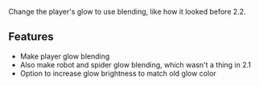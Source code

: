 Change the player's glow to use <c-38FCCB>b</c><c-38FCD8>l</c><c-38FCE5>e</c><c-38FCF3>n</c><c-38F9FC>d</c><c-38ECFC>i</c><c-38DFFC>n</c><c-38D2FC>g</c>, like how it looked before 2.2.

## Features

- Make player glow blending
- Also make robot and spider glow blending, which wasn't a thing in 2.1
- Option to increase glow brightness to match old glow color
